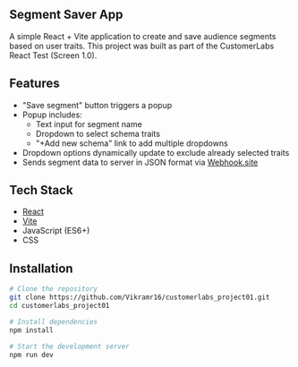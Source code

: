 ## Segment Saver App

A simple React + Vite application to create and save audience segments based on user traits. This project was built as part of the CustomerLabs React Test (Screen 1.0).

## Features

- "Save segment" button triggers a popup
- Popup includes:
  - Text input for segment name
  - Dropdown to select schema traits
  - "+Add new schema" link to add multiple dropdowns
- Dropdown options dynamically update to exclude already selected traits
- Sends segment data to server in JSON format via [Webhook.site](https://webhook.site)

## Tech Stack

- [React](https://reactjs.org/)
- [Vite](https://vitejs.dev/)
- JavaScript (ES6+)
- CSS

## Installation

```bash
# Clone the repository
git clone https://github.com/Vikramr16/customerlabs_project01.git
cd customerlabs_project01

# Install dependencies
npm install

# Start the development server
npm run dev
